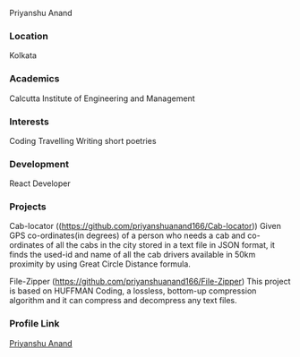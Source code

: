 Priyanshu Anand

### Location

Kolkata

### Academics

Calcutta Institute of Engineering and Management

### Interests

Coding
Travelling
Writing short poetries

### Development

React Developer

### Projects

Cab-locator ((https://github.com/priyanshuanand166/Cab-locator)) Given GPS co-ordinates(in degrees) of a person who needs a cab and co-ordinates of all the cabs in the city stored in a text file in JSON format, it finds the used-id and name of all the cab drivers available in 50km proximity by using Great Circle Distance formula.

File-Zipper (https://github.com/priyanshuanand166/File-Zipper) This project is based on HUFFMAN Coding, a lossless, bottom-up compression algorithm and it can compress and decompress any text files.


### Profile Link

[Priyanshu Anand](https://github.com/priyanshuanand166)
